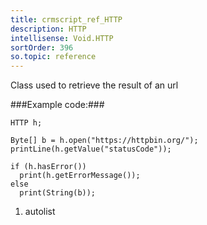 ```yaml
---
title: crmscript_ref_HTTP
description: HTTP
intellisense: Void.HTTP
sortOrder: 396
so.topic: reference
---
```



Class used to retrieve the result of an url




###Example code:###


    HTTP h;
    
    Byte[] b = h.open("https://httpbin.org/");
    printLine(h.getValue("statusCode"));
    
    if (h.hasError())
      print(h.getErrorMessage());
    else
      print(String(b));




1. autolist

